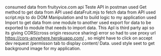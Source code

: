 consumed data from fruityvice.com api
Teste API in postman
used Get method to get data from API
used dataFruit.mjs to fetch data from API
used script.mjs to do DOM Manipulation and to build logic to my application
used Import to get data from one module to another
used export for data to be exported to module that needs to import data.
This ApI is third party api so its giving CORS(cross origin resource sharing) error so had to use proxy url https://cors-anywhere.herokuapp.com/ , so might have to click on  accept dev request /permisson tab to display content/ Data.
used style seet to get background image for my application.